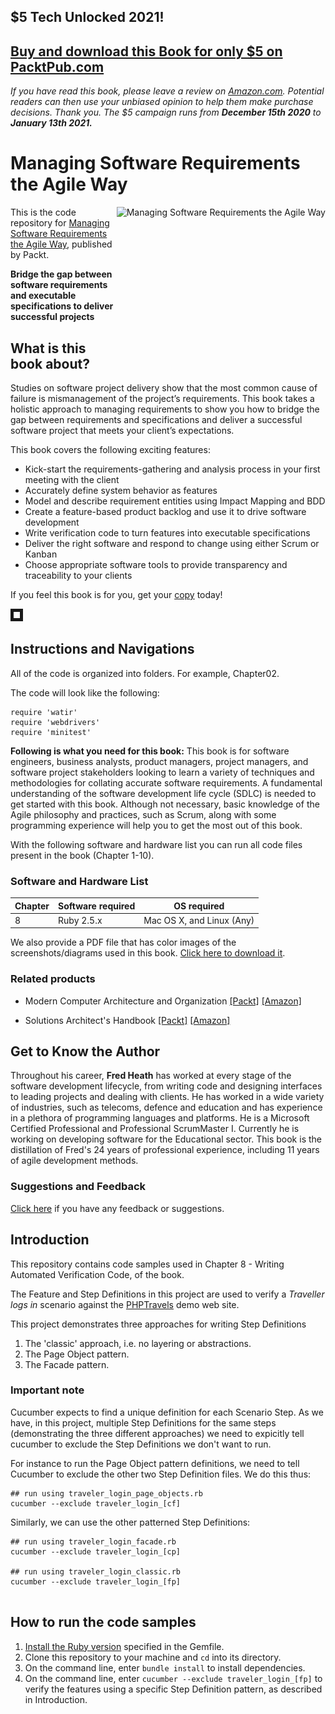 ## $5 Tech Unlocked 2021!
[Buy and download this Book for only $5 on PacktPub.com](https://www.packtpub.com/product/managing-software-requirements-the-agile-way/9781800206465)
-----
*If you have read this book, please leave a review on [Amazon.com](https://www.amazon.com/gp/product/1800206461).     Potential readers can then use your unbiased opinion to help them make purchase decisions. Thank you. The $5 campaign         runs from __December 15th 2020__ to __January 13th 2021.__*

# Managing Software Requirements the Agile Way

<a href="https://www.packtpub.com/business-other/managing-software-requirements-the-agile-way?utm_source=github&utm_medium=repository&utm_campaign="><img src="https://images-na.ssl-images-amazon.com/images/I/51I0zwmGBtL._SX403_BO1,204,203,200_.jpg" alt="Managing Software Requirements the Agile Way" height="256px" align="right"></a>

This is the code repository for [Managing Software Requirements the Agile Way](https://www.packtpub.com/business-other/managing-software-requirements-the-agile-way?utm_source=github&utm_medium=repository&utm_campaign=), published by Packt.

**Bridge the gap between software requirements and executable specifications to deliver successful projects**

## What is this book about?
Studies on software project delivery show that the most common cause of failure is mismanagement of the project’s requirements. This book takes a holistic approach to managing requirements to show you how to bridge the gap between requirements and specifications and deliver a successful software project that meets your client’s expectations.

This book covers the following exciting features:
* Kick-start the requirements-gathering and analysis process in your first meeting with the client
* Accurately define system behavior as features
* Model and describe requirement entities using Impact Mapping and BDD
* Create a feature-based product backlog and use it to drive software development
* Write verification code to turn features into executable specifications
* Deliver the right software and respond to change using either Scrum or Kanban
* Choose appropriate software tools to provide transparency and traceability to your clients

If you feel this book is for you, get your [copy](https://www.amazon.com/dp/1800206461) today!

<a href="https://www.packtpub.com/?utm_source=github&utm_medium=banner&utm_campaign=GitHubBanner"><img src="https://raw.githubusercontent.com/PacktPublishing/GitHub/master/GitHub.png" 
alt="https://www.packtpub.com/" border="5" /></a>

## Instructions and Navigations
All of the code is organized into folders. For example, Chapter02.

The code will look like the following:
```
require 'watir'
require 'webdrivers'
require 'minitest'
```

**Following is what you need for this book:**
This book is for software engineers, business analysts, product managers, project managers, and software project stakeholders looking to learn a variety of techniques and methodologies for collating accurate software requirements. A fundamental understanding of the software development life cycle (SDLC) is needed to get started with this book. Although not necessary, basic knowledge of the Agile philosophy and practices, such as Scrum, along with some programming experience will help you to get the most out of this book.

With the following software and hardware list you can run all code files present in the book (Chapter 1-10).
### Software and Hardware List
| Chapter | Software required | OS required |
| -------- | ------------------------------------ | ----------------------------------- |
| 8 | Ruby 2.5.x | Mac OS X, and Linux (Any) |

We also provide a PDF file that has color images of the screenshots/diagrams used in this book. [Click here to download it](https://static.packt-cdn.com/downloads/9781800206465_ColorImages.pdf).

### Related products
* Modern Computer Architecture and Organization [[Packt]](https://www.packtpub.com/cloud-networking/modern-computer-architecture-and-organization?utm_source=github&utm_medium=repository&utm_campaign=) [[Amazon]](https://www.amazon.com/dp/1838984399)

* Solutions Architect's Handbook [[Packt]](https://www.packtpub.com/web-development/solution-architect-s-handbook?utm_source=github&utm_medium=repository&utm_campaign=) [[Amazon]](https://www.amazon.com/dp/1838645640)

## Get to Know the Author
Throughout his career, **Fred Heath** has worked at every stage of the software development lifecycle, from writing code and designing interfaces to leading projects and dealing with clients. He has worked in a wide variety of industries, such as telecoms, defence and education and has experience in a plethora of programming languages and platforms. He is a Microsoft Certified Professional and Professional ScrumMaster I. Currently he is working on developing software for the Educational sector. This book is the distillation of Fred's 24 years of professional experience, including 11 years of agile development methods.

### Suggestions and Feedback
[Click here](https://docs.google.com/forms/d/e/1FAIpQLSdy7dATC6QmEL81FIUuymZ0Wy9vH1jHkvpY57OiMeKGqib_Ow/viewform) if you have any feedback or suggestions.


## Introduction
This repository contains code samples used in Chapter 8 - Writing Automated Verification Code, of the book.

The Feature and Step Definitions in this project are used to verify a *Traveller logs in* scenario against the [PHPTravels](https://www.phptravels.net/) demo web site.

This project demonstrates three approaches for writing Step Definitions

1. The 'classic' approach, i.e. no layering or abstractions.
2. The Page Object pattern.
3. The Facade pattern.

### Important note

Cucumber expects to find a unique definition for each Scenario Step. As we have, in this project, multiple Step Definitions for the same steps (demonstrating the three different approaches) we need to expicitly tell cucumber to exclude the Step Definitions we don't want to run.

For instance to run the Page Object pattern definitions, we need to tell Cucumber to exclude the other two Step Definition files. We do this thus:

```
## run using traveler_login_page_objects.rb 
cucumber --exclude traveler_login_[cf]
``` 

Similarly, we can use the other patterned Step Definitions:

```
## run using traveler_login_facade.rb 
cucumber --exclude traveler_login_[cp]

## run using traveler_login_classic.rb 
cucumber --exclude traveler_login_[fp]


``` 

## How to run the code samples

1. [Install the Ruby version](https://www.ruby-lang.org/en/documentation/installation/) specified in the Gemfile. 
2. Clone this repository to your machine and `cd` into its directory.
3. On the command line, enter `bundle install` to install dependencies.
4. On the command line, enter `cucumber --exclude traveler_login_[fp]` to verify the features using a specific Step Definition pattern, as described in Introduction.


